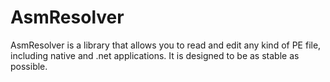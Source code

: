 AsmResolver
===========

AsmResolver is a library that allows you to read and edit any kind of PE file, including native and .net applications. It is designed to be as stable as possible. 
